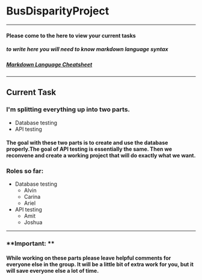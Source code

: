 # **BusDisparityProject**
---
#### Please come to the here to view your current tasks
##### to write here you will need to know markdown language syntax
##### [Markdown Language Cheatsheet](https://www.markdownguide.org/cheat-sheet/)
---
## Current Task
### I'm splitting everything up into two parts. 
- Database testing
- API testing

#### The goal with these two parts is to create and use the database properly.The goal of API testing is essentially the same. Then we reconvene and create a working project that will do exactly what we want.

### Roles so far:
- Database testing
  - Alvin
  - Carina
  - Ariel 
- API testing
  - Amit
  - Joshua
  
  
---
### **Important: ** 
#### While working on these parts please leave helpful comments for everyone else in the group. It will be a little bit of extra work for you, but it will save everyone else a lot of time.
